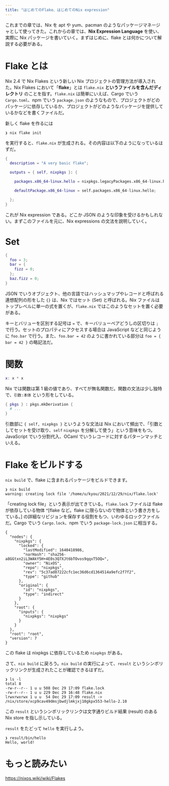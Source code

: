 ```yaml
---
title: "はじめてのFlake、はじめてのNix expression"
---
```


これまでの章では、Nix を apt や yum、pacman のようなパッケージマネージャとして使ってきた。これからの章では、**Nix Expression Language** を使い、実際に Nix パッケージを書いていく。まずはじめに、flake とは何かについて解説する必要がある。

# Flake とは

Nix 2.4 で Nix Flakes という新しい Nix プロジェクトの管理方法が導入された。Nix Flakes において「**flake**」とは `flake.nix` **というファイルを含んだディレクトリ** のことを指す。`flake.nix` は簡単にいえば、Cargo でいう `Cargo.toml`、npm でいう `package.json` のようなもので、プロジェクトがどのパッケージに依存しているか、プロジェクトがどのようなパッケージを提供しているかなどを書くファイルだ。

新しく flake を作るには

```
❯ nix flake init
```

を実行すると、`flake.nix` が生成される。その内容は以下のようになっているはずだ。

```nix
{
  description = "A very basic flake";

  outputs = { self, nixpkgs }: {

    packages.x86_64-linux.hello = nixpkgs.legacyPackages.x86_64-linux.hello;

    defaultPackage.x86_64-linux = self.packages.x86_64-linux.hello;

  };
}
```

これが Nix expression である。どこか JSON のような印象を受けるかもしれない。まずこのファイルを元に、Nix expressions の文法を説明していく。

# Set

```nix
{
  foo = 3;
  bar = {
    fizz = 0;
  };
  baz.fizz = 0;
}
```

JSON でいうオブジェクト、他の言語ではハッシュマップやレコードと呼ばれる連想配列の形をした `{}` は、Nix ではセット (Set) と呼ばれる。Nix ファイルはトップレベルに単一の式を置くが、`flake.nix` ではこのようなセットを置く必要がある。

キーとバリューを区別する記号は `=` で、キーバリューペアどうしの区切りは `;` で行う。セットのプロパティにアクセスする場合は JavaScript などと同じように `foo.bar` で行う。また、`foo.bar = 42` のように書かれている部分は `foo = { bar = 42 }` の略記法だ。

# 関数

```nix
x: x * x
```

Nix では関数は第 1 級の値であり、すべてが無名関数だ。関数の文法は少し独特で、`引数:本体` という形をしている。

```nix
{ pkgs } : pkgs.mkDerivation {
  # ...
}
```

引数部に `{ self, nixpkgs }` というような文法は Nix において頻出で、「引数としてセットを受け取り、`self` `nixpkgs` を分解して使う」という意味をもつ。JavaScript でいう分割代入、OCaml でいうレコードに対するパターンマッチといえる。

# Flake をビルドする

`nix build` で、flake に含まれるパッケージをビルドできます。

```
❯ nix build
warning: creating lock file '/home/u/kyou/2021/12/29/nix/flake.lock'
```

「creating lock file」という表示が出てきている。`flake.lock` ファイルは flake が依存している物体 ^[flake など。flake に限らないので物体という書き方をしている。] の詳細なリビジョンを保存する役割をもつ、いわゆるロックファイルだ。Cargo でいう `Cargo.lock`、npm でいう `package-lock.json` に相当する。

```json:flake.lock
{
  "nodes": {
    "nixpkgs": {
      "locked": {
        "lastModified": 1640418986,
        "narHash": "sha256-a8GGtxn2iL3WAkY5H+4E0s3Q7XJt6bTOvos9qqxT5OQ=",
        "owner": "NixOS",
        "repo": "nixpkgs",
        "rev": "5c37ad87222cfc1ec36d6cd1364514a9efc2f7f2",
        "type": "github"
      },
      "original": {
        "id": "nixpkgs",
        "type": "indirect"
      }
    },
    "root": {
      "inputs": {
        "nixpkgs": "nixpkgs"
      }
    }
  },
  "root": "root",
  "version": 7
}
```

この flake は nixpkgs に依存しているため `nixpkgs` がある。

さて、`nix build` に戻ろう。`nix build` の実行によって、`result` というシンボリックリンクが生成されたことが確認できるはずだ。

```shell
❯ ls -l
total 8
-rw-r--r-- 1 u u 508 Dec 29 17:09 flake.lock
-rw-r--r-- 1 u u 229 Dec 29 16:48 flake.nix
lrwxrwxrwx 1 u u  54 Dec 29 17:09 result -> /nix/store/xcp9cav49dmsjbwdjlmkjxj10gkpx553-hello-2.10
```

この `result` というシンボリックリンクは文字通りビルド結果 (result) のある Nix store を指し示している。

`result` をたどって `hello` を実行しよう。

```
❯ result/bin/hello
Hello, world!
```

# もっと読みたい

https://nixos.wiki/wiki/Flakes
